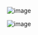 ![image](https://github.com/user-attachments/assets/656d4b48-0def-4d80-8858-b5e0a741b678)

![image](https://github.com/92kareeem/Maang_Prep/assets/110279232/7738faa7-db58-4cbb-8c4e-f122c92d7bec)





